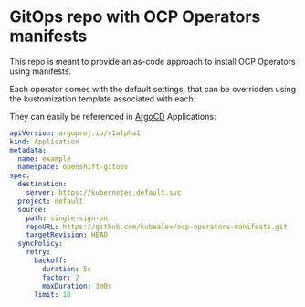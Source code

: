 # GitOps repo with OCP Operators manifests

This repo is meant to provide an as-code approach to install OCP Operators using manifests.

Each operator comes with the default settings, that can be overridden using the kustomization template associated with each.

They can easily be referenced in [ArgoCD](https://argo-cd.readthedocs.io/) Applications:

```yaml
apiVersion: argoproj.io/v1alpha1
kind: Application
metadata:
  name: example
  namespace: openshift-gitops
spec:
  destination:
    server: https://kubernetes.default.svc
  project: default
  source:
    path: single-sign-on
    repoURL: https://github.com/kubealex/ocp-operators-manifests.git
    targetRevision: HEAD
  syncPolicy:
    retry:
      backoff:
        duration: 5s
        factor: 2
        maxDuration: 3m0s
      limit: 10
```

